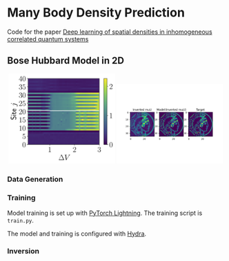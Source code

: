 # Many Body Density Prediction

Code for the paper [Deep learning of spatial densities in inhomogeneous correlated quantum systems](https://arxiv.org/pdf/2211.09050)

## Bose Hubbard Model in 2D

<p align="center">
    <img src="./docs/box_cuts.png" alt="Box cuts" width="49%"/>
    <img src="./docs/inversion.png" alt="Inversion" width="49%"/>
</p>


### Data Generation

### Training

Model training is set up with [PyTorch Lightning](https://pytorch-lightning.readthedocs.io/en/stable/). The training script is `train.py`.

The model and training is configured with [Hydra](https://hydra.cc/).

### Inversion


